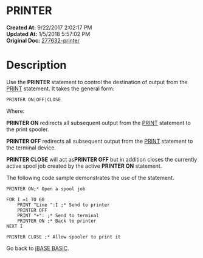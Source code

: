 # PRINTER

**Created At:** 9/22/2017 2:02:17 PM  
**Updated At:** 1/5/2018 5:57:02 PM  
**Original Doc:** [277632-printer](https://docs.jbase.com/36868-jbase-basic/277632-printer)  


# Description

Use the **PRINTER** statement to control the destination of output from the [PRINT](277631-print) statement. It takes the general form:

```
PRINTER ON|OFF|CLOSE
```

Where:

**PRINTER ON** redirects all subsequent output from the [PRINT](277631-print) statement to the print spooler.

**PRINTER OFF** redirects all subsequent output from the [PRINT](277631-print) statement to the terminal device.

**PRINTER CLOSE** will act as**PRINTER OFF** but in addition closes the currently active spool job created by the active **PRINTER ON** statement.

The following code sample demonstrates the use of the statement.

```
PRINTER ON;* Open a spool job

FOR I =1 TO 60
    PRINT "Line ":I ;* Send to printer
    PRINTER OFF
    PRINT "+": ;* Send to terminal
    PRINTER ON ;* Back to printer
NEXT I

PRINTER CLOSE ;* Allow spooler to print it
```



Go back to [jBASE BASIC](263498-jbase-basic).
